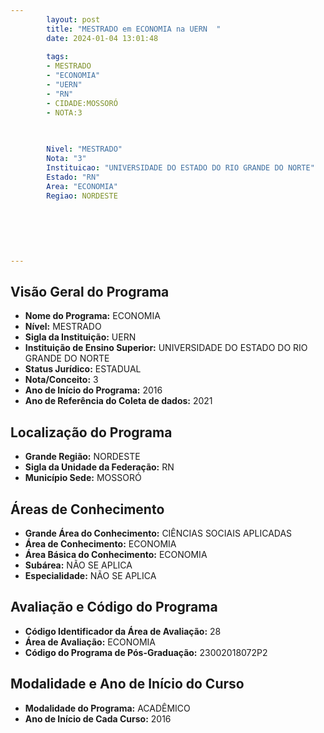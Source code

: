 ```yaml
---
        layout: post
        title: "MESTRADO em ECONOMIA na UERN  "
        date: 2024-01-04 13:01:48
     
        tags:
        - MESTRADO
        - "ECONOMIA"
        - "UERN"
        - "RN"
        - CIDADE:MOSSORÓ
        - NOTA:3
        
       

        Nivel: "MESTRADO"
        Nota: "3"
        Instituicao: "UNIVERSIDADE DO ESTADO DO RIO GRANDE DO NORTE"
        Estado: "RN"
        Area: "ECONOMIA"
        Regiao: NORDESTE
        
        
        
        
        
        
---
```

## Visão Geral do Programa
- **Nome do Programa:** ECONOMIA
- **Nível:** MESTRADO
- **Sigla da Instituição:** UERN
- **Instituição de Ensino Superior:** UNIVERSIDADE DO ESTADO DO RIO GRANDE DO NORTE
- **Status Jurídico:** ESTADUAL
- **Nota/Conceito:** 3
- **Ano de Início do Programa:** 2016
- **Ano de Referência do Coleta de dados:** 2021

## Localização do Programa
- **Grande Região:** NORDESTE
- **Sigla da Unidade da Federação:** RN
- **Município Sede:** MOSSORÓ

## Áreas de Conhecimento
- **Grande Área do Conhecimento:** CIÊNCIAS SOCIAIS APLICADAS
- **Área de Conhecimento:** ECONOMIA
- **Área Básica do Conhecimento:** ECONOMIA
- **Subárea:** NÃO SE APLICA
- **Especialidade:** NÃO SE APLICA

## Avaliação e Código do Programa
- **Código Identificador da Área de Avaliação:** 28
- **Área de Avaliação:** ECONOMIA
- **Código do Programa de Pós-Graduação:** 23002018072P2


## Modalidade e Ano de Início do Curso
- **Modalidade do Programa:** ACADÊMICO
- **Ano de Início de Cada Curso:** 2016
